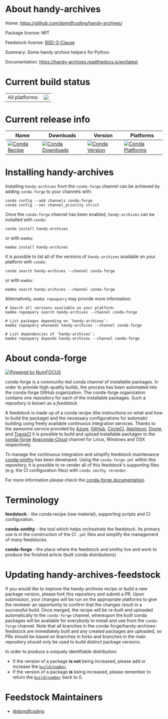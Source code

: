 About handy-archives
====================

Home: https://github.com/domdfcoding/handy-archives/

Package license: MIT

Feedstock license: [BSD-3-Clause](https://github.com/conda-forge/handy-archives-feedstock/blob/main/LICENSE.txt)

Summary: Some handy archive helpers for Python.

Documentation: https://handy-archives.readthedocs.io/en/latest

Current build status
====================


<table><tr><td>All platforms:</td>
    <td>
      <a href="https://dev.azure.com/conda-forge/feedstock-builds/_build/latest?definitionId=15855&branchName=main">
        <img src="https://dev.azure.com/conda-forge/feedstock-builds/_apis/build/status/handy-archives-feedstock?branchName=main">
      </a>
    </td>
  </tr>
</table>

Current release info
====================

| Name | Downloads | Version | Platforms |
| --- | --- | --- | --- |
| [![Conda Recipe](https://img.shields.io/badge/recipe-handy--archives-green.svg)](https://anaconda.org/conda-forge/handy-archives) | [![Conda Downloads](https://img.shields.io/conda/dn/conda-forge/handy-archives.svg)](https://anaconda.org/conda-forge/handy-archives) | [![Conda Version](https://img.shields.io/conda/vn/conda-forge/handy-archives.svg)](https://anaconda.org/conda-forge/handy-archives) | [![Conda Platforms](https://img.shields.io/conda/pn/conda-forge/handy-archives.svg)](https://anaconda.org/conda-forge/handy-archives) |

Installing handy-archives
=========================

Installing `handy-archives` from the `conda-forge` channel can be achieved by adding `conda-forge` to your channels with:

```
conda config --add channels conda-forge
conda config --set channel_priority strict
```

Once the `conda-forge` channel has been enabled, `handy-archives` can be installed with `conda`:

```
conda install handy-archives
```

or with `mamba`:

```
mamba install handy-archives
```

It is possible to list all of the versions of `handy-archives` available on your platform with `conda`:

```
conda search handy-archives --channel conda-forge
```

or with `mamba`:

```
mamba search handy-archives --channel conda-forge
```

Alternatively, `mamba repoquery` may provide more information:

```
# Search all versions available on your platform:
mamba repoquery search handy-archives --channel conda-forge

# List packages depending on `handy-archives`:
mamba repoquery whoneeds handy-archives --channel conda-forge

# List dependencies of `handy-archives`:
mamba repoquery depends handy-archives --channel conda-forge
```


About conda-forge
=================

[![Powered by
NumFOCUS](https://img.shields.io/badge/powered%20by-NumFOCUS-orange.svg?style=flat&colorA=E1523D&colorB=007D8A)](https://numfocus.org)

conda-forge is a community-led conda channel of installable packages.
In order to provide high-quality builds, the process has been automated into the
conda-forge GitHub organization. The conda-forge organization contains one repository
for each of the installable packages. Such a repository is known as a *feedstock*.

A feedstock is made up of a conda recipe (the instructions on what and how to build
the package) and the necessary configurations for automatic building using freely
available continuous integration services. Thanks to the awesome service provided by
[Azure](https://azure.microsoft.com/en-us/services/devops/), [GitHub](https://github.com/),
[CircleCI](https://circleci.com/), [AppVeyor](https://www.appveyor.com/),
[Drone](https://cloud.drone.io/welcome), and [TravisCI](https://travis-ci.com/)
it is possible to build and upload installable packages to the
[conda-forge](https://anaconda.org/conda-forge) [Anaconda-Cloud](https://anaconda.org/)
channel for Linux, Windows and OSX respectively.

To manage the continuous integration and simplify feedstock maintenance
[conda-smithy](https://github.com/conda-forge/conda-smithy) has been developed.
Using the ``conda-forge.yml`` within this repository, it is possible to re-render all of
this feedstock's supporting files (e.g. the CI configuration files) with ``conda smithy rerender``.

For more information please check the [conda-forge documentation](https://conda-forge.org/docs/).

Terminology
===========

**feedstock** - the conda recipe (raw material), supporting scripts and CI configuration.

**conda-smithy** - the tool which helps orchestrate the feedstock.
                   Its primary use is in the construction of the CI ``.yml`` files
                   and simplify the management of *many* feedstocks.

**conda-forge** - the place where the feedstock and smithy live and work to
                  produce the finished article (built conda distributions)


Updating handy-archives-feedstock
=================================

If you would like to improve the handy-archives recipe or build a new
package version, please fork this repository and submit a PR. Upon submission,
your changes will be run on the appropriate platforms to give the reviewer an
opportunity to confirm that the changes result in a successful build. Once
merged, the recipe will be re-built and uploaded automatically to the
`conda-forge` channel, whereupon the built conda packages will be available for
everybody to install and use from the `conda-forge` channel.
Note that all branches in the conda-forge/handy-archives-feedstock are
immediately built and any created packages are uploaded, so PRs should be based
on branches in forks and branches in the main repository should only be used to
build distinct package versions.

In order to produce a uniquely identifiable distribution:
 * If the version of a package **is not** being increased, please add or increase
   the [``build/number``](https://docs.conda.io/projects/conda-build/en/latest/resources/define-metadata.html#build-number-and-string).
 * If the version of a package **is** being increased, please remember to return
   the [``build/number``](https://docs.conda.io/projects/conda-build/en/latest/resources/define-metadata.html#build-number-and-string)
   back to 0.

Feedstock Maintainers
=====================

* [@domdfcoding](https://github.com/domdfcoding/)

